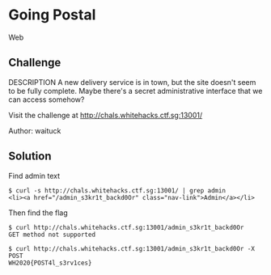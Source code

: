 # Going Postal
Web

## Challenge 

DESCRIPTION
A new delivery service is in town, but the site doesn't seem to be fully complete. Maybe there's a secret administrative interface that we can access somehow?

Visit the challenge at http://chals.whitehacks.ctf.sg:13001/

Author: waituck


## Solution

Find admin text

	$ curl -s http://chals.whitehacks.ctf.sg:13001/ | grep admin
	<li><a href="/admin_s3kr1t_backd0Or" class="nav-link">Admin</a></li>

Then find the flag

	$ curl http://chals.whitehacks.ctf.sg:13001/admin_s3kr1t_backd0Or
	GET method not supported

	$ curl http://chals.whitehacks.ctf.sg:13001/admin_s3kr1t_backd0Or -X POST
	WH2020{POST4l_s3rv1ces}
